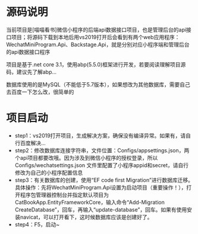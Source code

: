 # 源码说明

当前项目是[喵喵看书]微信小程序的后端api数据接口项目，也是管理后台的api接口项目；将源码下载到本地后用vs2019打开后会看到有两个web应用程序：WechatMiniProgram.Api、Backstage.Api，就是分别对应小程序端和管理后台的api数据接口程序

项目是基于.net core 3.1，使用abp(5.5.0)框架进行开发，若要阅读理解项目源码，建议先了解abp...

数据库使用的是MySQL（不能低于5.7版本），如果想改为其他数据库，需要自己去百度一下怎么改，很简单的

# 项目启动

* step1：vs2019打开项目，生成解决方案，确保没有编译异常。如果有，请自行百度解决...
* step2：修改数据库连接字符串，文件位置：Configs/appsettings.json，两个api项目都要改哦。因为涉及到微信小程序的授权登录，所以 Configs/wechatsettings.json 文件里配置了小程序appid和secret，请自行修改为自己的小程序配置信息
* step3：有关数据库的创建，使用“EF code first Migration”进行数据库迁移。具体操作：先将WechatMiniProgram.Api设置为启动项目（重要操作！），打开程序包管理器控制台并指定默认项目为CatBookApp.EntityFrameworkCore，输入命令“Add-Migration CreateDatabase”，回车，再输入“update-database”，回车。如果有使用安装navicat，可以打开看下，这时候数据库应该是创建好了。
* step4：F5，启动~

